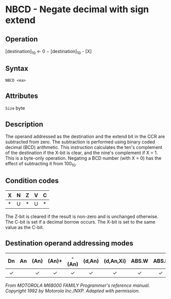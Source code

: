 # NBCD - Negate decimal with sign extend

## Operation
[destination]<sub>10</sub> ← 0 − [destination]<sub>10</sub> - [X]

## Syntax
```assembly
NBCD <ea>
```


## Attributes
`Size`  byte

## Description
The operand addressed as the destination and the extend bit in
the CCR are subtracted from zero. The subtraction is performed
using binary coded decimal (BCD) arithmetic. This instruction
calculates the ten's complement of the destination if the X-bit is
clear, and the nine's complement if X = 1. This is a byte-only
operation. Negating a BCD number (with X = 0) has the effect of
subtracting it from 100<sub>10</sub>.

## Condition codes
|X|N|Z|V|C|
|--|--|--|--|--|
|*|U|*|U|*|

The Z-bit is cleared if the result is non-zero and is unchanged
otherwise. The C-bit is set if a decimal borrow occurs. The X-bit
is set to the same value as the C-bit.

## Destination operand addressing modes
|Dn|An|(An)|(An)+|-(An)|(d,An)|(d,An,Xi)|ABS.W|ABS.L|(d,PC)|(d,PC,Xn)|imm|
|:-:|:-:|:-:|:-:|:-:|:-:|:-:|:-:|:-:|:-:|:-:|:-:|
|✓||✓|✓|✓|✓|✓|✓|✓||||

*From MOTOROLA M68000 FAMILY Programmer's reference manual. Copyright 1992 by Motorola Inc./NXP. Adapted with permission.*